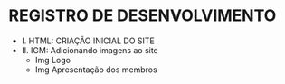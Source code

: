 # REGISTRO DE DESENVOLVIMENTO 

- I. HTML: CRIAÇÃO INICIAL DO SITE
- II. IGM: Adicionando imagens ao site 
     - Img Logo
     - Img Apresentação dos membros
